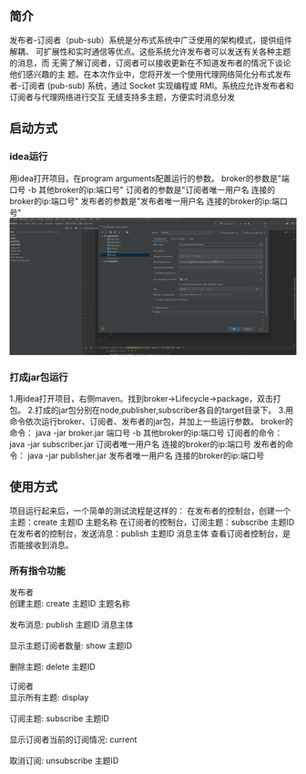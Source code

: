 ## 简介
发布者-订阅者（pub-sub）系统是分布式系统中广泛使用的架构模式，提供组件解耦、
可扩展性和实时通信等优点。这些系统允许发布者可以发送有关各种主题的消息，而
无需了解订阅者，订阅者可以接收更新在不知道发布者的情况下谈论他们感兴趣的主
题。在本次作业中，您将开发一个使用代理网络简化分布式发布者-订阅者 (pub-sub) 
系统，通过 Socket 实现编程或 RMI。系统应允许发布者和订阅者与代理网络进行交互
无缝支持多主题，方便实时消息分发

## 启动方式

### idea运行
用idea打开项目，在program arguments配置运行的参数。
broker的参数是"端口号 -b 其他broker的ip:端口号" 
订阅者的参数是"订阅者唯一用户名 连接的broker的ip:端口号"
发布者的参数是"发布者唯一用户名 连接的broker的ip:端口号"
![alt text](image.png)


### 打成jar包运行
1.用idea打开项目，右侧maven。找到broker->Lifecycle->package，双击打包。
2.打成的jar包分别在node,publisher,subscriber各自的target目录下。
3.用命令依次运行broker、订阅者、发布者的jar包，并加上一些运行参数。
broker的命令： java -jar broker.jar 端口号 -b 其他broker的ip:端口号
订阅者的命令： java -jar subscriber.jar 订阅者唯一用户名 连接的broker的ip:端口号
发布者的命令： java -jar publisher.jar 发布者唯一用户名 连接的broker的ip:端口号  


## 使用方式

项目运行起来后，一个简单的测试流程是这样的：
在发布者的控制台，创建一个主题：create 主题ID 主题名称
在订阅者的控制台，订阅主题：subscribe 主题ID 
在发布者的控制台，发送消息：publish 主题ID 消息主体
查看订阅者控制台，是否能接收到消息。

### 所有指令功能

发布者
<br>创建主题: create 主题ID 主题名称</br>
<br>发布消息: publish 主题ID 消息主体</br>
<br>显示主题订阅者数量: show 主题ID</br>
<br>删除主题: delete 主题ID</br>

订阅者
<br>显示所有主题: display</br>
<br>订阅主题: subscribe 主题ID </br>
<br>显示订阅者当前的订阅情况: current</br>
<br>取消订阅: unsubscribe 主题ID </br>





